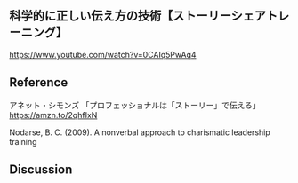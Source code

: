 ## 科学的に正しい伝え方の技術【ストーリーシェアトレーニング】 

 https://www.youtube.com/watch?v=0CAIq5PwAq4 

 ## Reference
 
 アネット・シモンズ 「プロフェッショナルは「ストーリー」で伝える」 https://amzn.to/2qhfIxN ‬

Nodarse, B. C. (2009). A nonverbal approach to charismatic leadership training

## Discussion
